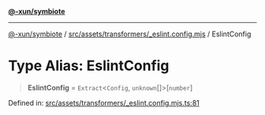 [**@-xun/symbiote**](../../../../../README.md)

***

[@-xun/symbiote](../../../../../README.md) / [src/assets/transformers/\_eslint.config.mjs](../README.md) / EslintConfig

# Type Alias: EslintConfig

> **EslintConfig** = `Extract`\<`Config`, `unknown`[]\>\[`number`\]

Defined in: [src/assets/transformers/\_eslint.config.mjs.ts:81](https://github.com/Xunnamius/symbiote/blob/d4d5b078ef9485d85dd433ed75cef391a4a9376d/src/assets/transformers/_eslint.config.mjs.ts#L81)
